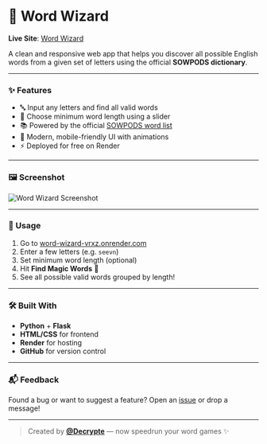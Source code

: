 # 🔮 Word Wizard

**Live Site**: [Word Wizard](https://word-wizard-vrxz.onrender.com)

A clean and responsive web app that helps you discover all possible English words from a given set of letters using the official **SOWPODS dictionary**.

---

### ✨ Features

- 🔤 Input any letters and find all valid words
- 📏 Choose minimum word length using a slider
- 📚 Powered by the official [SOWPODS word list](https://en.wikipedia.org/wiki/Collins_Scrabble_Words)
- 🎨 Modern, mobile-friendly UI with animations
- ⚡ Deployed for free on Render

---

### 🖼 Screenshot

![Word Wizard Screenshot](https://i.ibb.co/mC7vh73p/word-wizard.png)

---

### 📌 Usage

1. Go to [word-wizard-vrxz.onrender.com](https://word-wizard-vrxz.onrender.com)
2. Enter a few letters (e.g. `seevn`)
3. Set minimum word length (optional)
4. Hit **Find Magic Words** 🔮
5. See all possible valid words grouped by length!

---

### 🛠 Built With

- **Python** + **Flask**
- **HTML/CSS** for frontend
- **Render** for hosting
- **GitHub** for version control

---

### 📬 Feedback

Found a bug or want to suggest a feature? Open an [issue](https://github.com/Decrypte/word-wizard/issues) or drop a message!

---

> Created by **[@Decrypte](https://github.com/Decrypte)** — now speedrun your word games ✨
